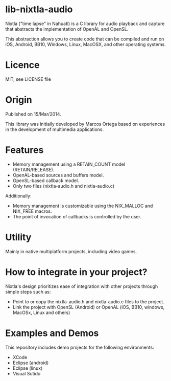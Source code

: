 # lib-nixtla-audio

Nixtla ("time lapse" in Nahuatl) is a C library for audio playback and capture that abstracts the implementation of OpenAL and OpenSL.

This abstraction allows you to create code that can be compiled and run on iOS, Android, BB10, Windows, Linux, MacOSX, and other operating systems.

# Licence

MIT, see LICENSE file

# Origin

Published on 15/Mar/2014.

This library was initially developed by Marcos Ortega based on experiences in the development of multimedia applications.

# Features

- Memory management using a RETAIN_COUNT model (RETAIN/RELEASE).
- OpenAL-based sources and buffers model.
- OpenSL-based callback model.
- Only two files (nixtla-audio.h and nixtla-audio.c)

Additionally:

- Memory management is customizable using the NIX_MALLOC and NIX_FREE macros.
- The point of invocation of callbacks is controlled by the user.

# Utility

Mainly in native multiplatform projects, including video games.

# How to integrate in your project?

Nixtla's design prioritizes ease of integration with other projects through simple steps such as:

- Point to or copy the nixtla-audio.h and nixtla-audio.c files to the project.
- Link the project with OpenSL (Android) or OpenAL (iOS, BB10, windows, MacOSx, Linux and others)

# Examples and Demos

This repository includes demo projects for the following environments:

- XCode
- Eclipse (android)
- Eclipse (linux)
- Visual Sutido
